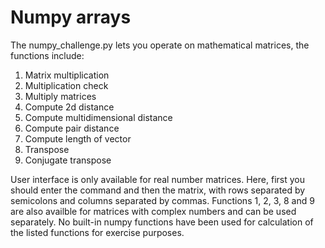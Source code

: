 Numpy arrays
=========
The numpy_challenge.py lets you operate on mathematical matrices, the functions include:
1. Matrix multiplication
2. Multiplication check
3. Multiply matrices
4. Compute 2d distance
5. Compute multidimensional distance
6. Compute pair distance
7. Compute length of vector
8. Transpose
9. Conjugate transpose

User interface is only available for real number matrices. Here, first you should enter the command and then the matrix, with rows separated by semicolons and columns separated by commas. Functions 1, 2, 3, 8 and 9 are also availble for matrices with complex numbers and can be used separately. No built-in numpy functions have been used for calculation of the listed functions for exercise purposes.

